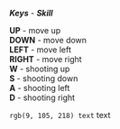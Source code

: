 ***Keys*** - ***Skill*** 

**UP** - move up  
**DOWN** - move down   
**LEFT** - move left  
**RIGHT** - move right  
**W** - shooting up  
**S** - shooting down   
**A** - shooting left   
**D** - shooting right   


`rgb(9, 105, 218) text` text


